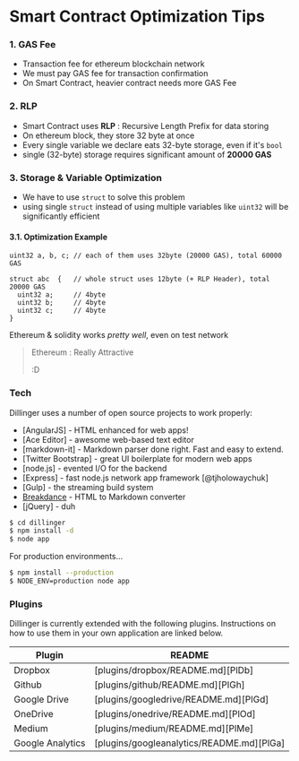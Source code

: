 # Smart Contract Optimization Tips

### 1. GAS Fee
  - Transaction fee for ethereum blockchain network
  - We must pay GAS fee for transaction confirmation
  - On Smart Contract, heavier contract needs more GAS Fee

### 2. RLP
  - Smart Contract uses **RLP** : Recursive Length Prefix for data storing
  - On ethereum block, they store 32 byte at once
  - Every single variable we declare eats 32-byte storage, even if it's <code>bool</code>
  - single (32-byte) storage requires significant amount of **20000 GAS**

### 3. Storage & Variable Optimization
  - We have to use <code>struct</code> to solve this problem
  - using single <code>struct</code> instead of using multiple variables like <code>uint32</code> will be significantly efficient

#### 3.1. Optimization Example
<pre><code>uint32 a, b, c; // each of them uses 32byte (20000 GAS), total 60000 GAS

struct abc  {   // whole struct uses 12byte (+ RLP Header), total 20000 GAS
  uint32 a;     // 4byte
  uint32 b;     // 4byte
  uint32 c;     // 4byte
}
</code></pre>

Ethereum & solidity works *pretty well*, even on test network

> Ethereum : Really Attractive
>
> :D
>

### Tech

Dillinger uses a number of open source projects to work properly:

* [AngularJS] - HTML enhanced for web apps!
* [Ace Editor] - awesome web-based text editor
* [markdown-it] - Markdown parser done right. Fast and easy to extend.
* [Twitter Bootstrap] - great UI boilerplate for modern web apps
* [node.js] - evented I/O for the backend
* [Express] - fast node.js network app framework [@tjholowaychuk]
* [Gulp] - the streaming build system
* [Breakdance](http://breakdance.io) - HTML to Markdown converter
* [jQuery] - duh


```sh
$ cd dillinger
$ npm install -d
$ node app
```

For production environments...

```sh
$ npm install --production
$ NODE_ENV=production node app
```

### Plugins

Dillinger is currently extended with the following plugins. Instructions on how to use them in your own application are linked below.

| Plugin | README |
| ------ | ------ |
| Dropbox | [plugins/dropbox/README.md][PlDb] |
| Github | [plugins/github/README.md][PlGh] |
| Google Drive | [plugins/googledrive/README.md][PlGd] |
| OneDrive | [plugins/onedrive/README.md][PlOd] |
| Medium | [plugins/medium/README.md][PlMe] |
| Google Analytics | [plugins/googleanalytics/README.md][PlGa] |
